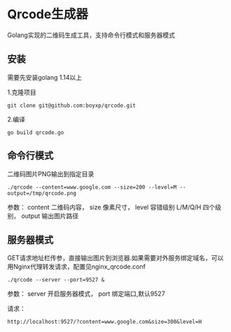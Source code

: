 # Qrcode生成器
Golang实现的二维码生成工具，支持命令行模式和服务器模式

## 安装
需要先安装golang 1.14以上

1.克隆项目
```
git clone git@github.com:boyxp/qrcode.git
```

2.编译
```
go build qrcode.go
```

## 命令行模式
二维码图片PNG输出到指定目录

```
./qrcode --content=www.google.com --size=200 --level=M --output=/tmp/qrcode.png
```

参数：
content 二维码内容，
size 像素尺寸，
level 容错级别 L/M/Q/H 四个级别，
output 输出图片路径


## 服务器模式
GET请求地址栏传参，直接输出图片到浏览器.如果需要对外服务绑定域名，可以用Nginx代理转发请求，配置见nginx_qrcode.conf

```
./qrcode --server --port=9527 &
```

参数：
server 开启服务器模式，
port 绑定端口,默认9527

请求：
```
http://localhost:9527/?content=www.google.com&size=300&level=H
```

